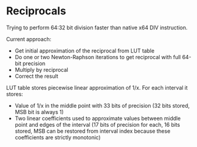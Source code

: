 # Reciprocals

Trying to perform 64:32 bit division faster than native x64 DIV instruction.

Current approach:
- Get initial approximation of the reciprocal from LUT table
- Do one or two Newton-Raphson iterations to get reciprocal with full 64-bit precision
- Multiply by reciprocal
- Correct the result

LUT table stores piecewise linear approximation of 1/x. For each interval it stores:
- Value of 1/x in the middle point with 33 bits of precision (32 bits stored, MSB bit is always 1)
- Two linear coefficients used to approximate values between middle point and edges of the interval (17 bits of precision for each, 16 bits stored, MSB can be restored from interval index because these coefficients are strictly monotonic)
